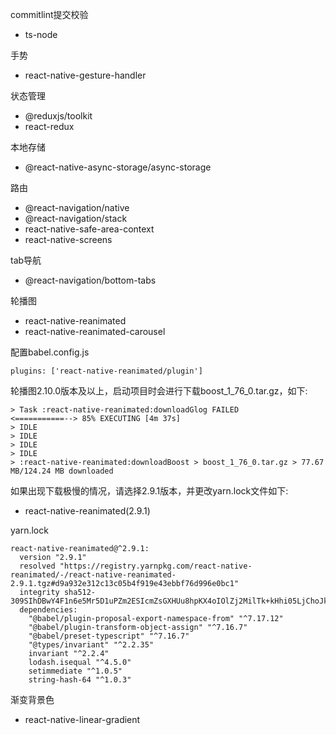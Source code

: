 commitlint提交校验
* ts-node

手势
* react-native-gesture-handler

状态管理
* @reduxjs/toolkit
* react-redux

本地存储
* @react-native-async-storage/async-storage

路由
* @react-navigation/native
* @react-navigation/stack
* react-native-safe-area-context
* react-native-screens

tab导航
* @react-navigation/bottom-tabs

轮播图
* react-native-reanimated
* react-native-reanimated-carousel

配置babel.config.js
```
plugins: ['react-native-reanimated/plugin']
```

轮播图2.10.0版本及以上，启动项目时会进行下载boost_1_76_0.tar.gz，如下:

```
> Task :react-native-reanimated:downloadGlog FAILED
<===========--> 85% EXECUTING [4m 37s]
> IDLE
> IDLE
> IDLE
> IDLE
> :react-native-reanimated:downloadBoost > boost_1_76_0.tar.gz > 77.67 MB/124.24 MB downloaded
```

如果出现下载极慢的情况，请选择2.9.1版本，并更改yarn.lock文件如下:

* react-native-reanimated(2.9.1)

yarn.lock
```
react-native-reanimated@^2.9.1:
  version "2.9.1"
  resolved "https://registry.yarnpkg.com/react-native-reanimated/-/react-native-reanimated-2.9.1.tgz#d9a932e312c13c05b4f919e43ebbf76d996e0bc1"
  integrity sha512-309SIhDBwY4F1n6e5Mr5D1uPZm2ESIcmZsGXHUu8hpKX4oIOlZj2MilTk+kHhi05LjChoJkcpfkstotCJmPRPg==
  dependencies:
    "@babel/plugin-proposal-export-namespace-from" "^7.17.12"
    "@babel/plugin-transform-object-assign" "^7.16.7"
    "@babel/preset-typescript" "^7.16.7"
    "@types/invariant" "^2.2.35"
    invariant "^2.2.4"
    lodash.isequal "^4.5.0"
    setimmediate "^1.0.5"
    string-hash-64 "^1.0.3"
```

渐变背景色
* react-native-linear-gradient
